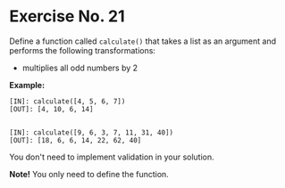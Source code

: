 # Exercise No. 21

Define a function called `calculate()` that takes a list as an argument and performs the following transformations:

-   multiplies all odd numbers by 2


**Example:**


    [IN]: calculate([4, 5, 6, 7])
    [OUT]: [4, 10, 6, 14]


    [IN]: calculate([9, 6, 3, 7, 11, 31, 40])
    [OUT]: [18, 6, 6, 14, 22, 62, 40]


You don't need to implement validation in your solution.


**Note!** You only need to define the function.